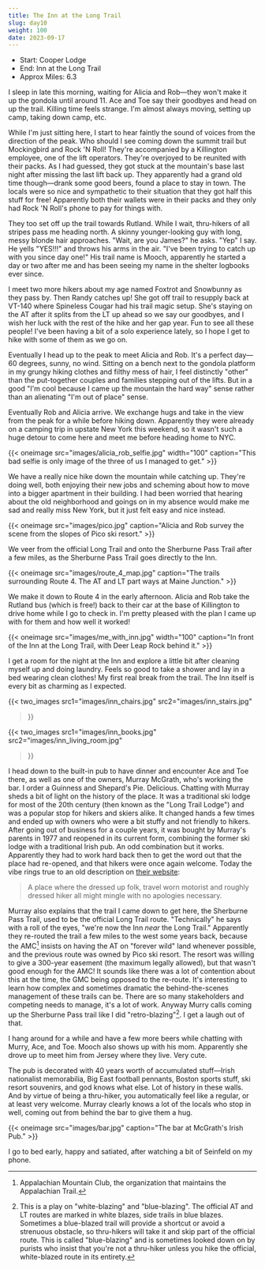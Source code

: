 ```yaml
---
title: The Inn at the Long Trail
slug: day10
weight: 100
date: 2023-09-17
---
```


- Start: Cooper Lodge
- End: Inn at the Long Trail
- Approx Miles: 6.3

I sleep in late this morning, waiting for Alicia and Rob—they won't make it up the gondola until around 11. Ace and Toe say their goodbyes and head on up the trail. Killing time feels strange. I'm almost always moving, setting up camp, taking down camp, etc.

While I'm just sitting here, I start to hear faintly the sound of voices from the direction of the peak. Who should I see coming down the summit trail but Mockingbird and Rock 'N Roll! They're accompanied by a Killington employee, one of the lift operators. They're overjoyed to be reunited with their packs. As I had guessed, they got stuck at the mountain's base last night after missing the last lift back up. They apparently had a grand old time though—drank some good beers, found a place to stay in town. The locals were so nice and sympathetic to their situation that they got half this stuff for free! Apparently both their wallets were in their packs and they only had Rock 'N Roll's phone to pay for things with.

They too set off up the trail towards Rutland. While I wait, thru-hikers of all stripes pass me heading north. A skinny younger-looking guy with long, messy blonde hair approaches. "Wait, are you James?" he asks. "Yep" I say. He yells "YES!!!" and throws his arms in the air. "I've been trying to catch up with you since day one!" His trail name is Mooch, apparently he started a day or two after me and has been seeing my name in the shelter logbooks ever since.

I meet two more hikers about my age named Foxtrot and Snowbunny as they pass by. Then Randy catches up! She got off trail to resupply back at VT-140 where Spineless Cougar had his trail magic setup. She's staying on the AT after it splits from the LT up ahead so we say our goodbyes, and I wish her luck with the rest of the hike and her gap year. Fun to see all these people! I've been having a bit of a solo experience lately, so I hope I get to hike with some of them as we go on.

Eventually I head up to the peak to meet Alicia and Rob. It's a perfect day—60 degrees, sunny, no wind. Sitting on a bench next to the gondola platform in my grungy hiking clothes and filthy mess of hair, I feel distinctly "other" than the put-together couples and families stepping out of the lifts. But in a good "I'm cool because I came up the mountain the hard way" sense rather than an alienating "I'm out of place" sense.

Eventually Rob and Alicia arrive. We exchange hugs and take in the view from the peak for a while before hiking down. Apparently they were already on a camping trip in upstate New York this weekend, so it wasn't such a huge detour to come here and meet me before heading home to NYC.

{{< oneimage src="images/alicia_rob_selfie.jpg" width="100" caption="This bad selfie is only image of the three of us I managed to get." >}}

We have a really nice hike down the mountain while catching up. They're doing well, both enjoying their new jobs and scheming about how to move into a bigger apartment in their building. I had been worried that hearing about the old neighborhood and goings on in my absence would make me sad and really miss New York, but it just felt easy and nice instead.

{{< oneimage src="images/pico.jpg" caption="Alicia and Rob survey the scene from the slopes of Pico ski resort." >}}

We veer from the official Long Trail and onto the Sherburne Pass Trail after a few miles, as the Sherburne Pass Trail goes directly to the Inn.

{{< oneimage src="images/route_4_map.jpg" caption="The trails surrounding Route 4. The AT and LT part ways at Maine Junction." >}}

We make it down to Route 4 in the early afternoon. Alicia and Rob take the Rutland bus (which is free!) back to their car at the base of Killington to drive home while I go to check in. I'm pretty pleased with the plan I came up with for them and how well it worked!

{{< oneimage src="images/me_with_inn.jpg" width="100" caption="In front of the Inn at the Long Trail, with Deer Leap Rock behind it." >}}

I get a room for the night at the Inn and explore a little bit after cleaning myself up and doing laundry. Feels so good to take a shower and lay in a bed wearing clean clothes! My first real break from the trail. The Inn itself is every bit as charming as I expected.

{{< two_images
      src1="images/inn_chairs.jpg"
      src2="images/inn_stairs.jpg"
>}}

{{< two_images
      src1="images/inn_books.jpg"
      src2="images/inn_living_room.jpg"
>}}

I head down to the built-in pub to have dinner and encounter Ace and Toe there, as well as one of the owners, Murray McGrath, who's working the bar. I order a Guinness and Shepard's Pie. Delicious. Chatting with Murray sheds a bit of light on the history of the place. It was a traditional ski lodge for most of the 20th century (then known as the "Long Trail Lodge") and was a popular stop for hikers and skiers alike. It changed hands a few times and ended up with owners who were a bit stuffy and not friendly to hikers. After going out of business for a couple years, it was bought by Murray's parents in 1977 and reopened in its current form, combining the former ski lodge with a traditional Irish pub. An odd combination but it works. Apparently they had to work hard back then to get the word out that the place had re-opened, and that hikers were once again welcome. Today the vibe rings true to an old description on [their website](http://www.innatlongtrail.com/about-the-inn.html):

> A place where the dressed up folk, travel worn motorist and roughly dressed hiker all might mingle with no apologies necessary.

Murray also explains that the trail I came down to get here, the Sherburne Pass Trail, used to be the official Long Trail route. "Technically" he says with a roll of the eyes, "we're now the Inn *near* the Long Trail." Apparently they re-routed the trail a few miles to the west some years back, because the AMC[^1] insists on having the AT on "forever wild" land whenever possible, and the previous route was owned by Pico ski resort. The resort was willing to give a 300-year easement (the maximum legally allowed), but that wasn't good enough for the AMC! It sounds like there was a lot of contention about this at the time, the GMC being opposed to the re-route. It's interesting to learn how complex and sometimes dramatic the behind-the-scenes management of these trails can be. There are so many stakeholders and competing needs to manage, it's a lot of work. Anyway Murry calls coming up the Sherburne Pass trail like I did "retro-blazing"[^2]. I get a laugh out of that.

I hang around for a while and have a few more beers while chatting with Murry, Ace, and Toe. Mooch also shows up with his mom. Apparently she drove up to meet him from Jersey where they live. Very cute.

The pub is decorated with 40 years worth of accumulated stuff—Irish nationalist memorabilia, Big East football pennants, Boston sports stuff, ski resort souvenirs, and god knows what else. Lot of history in these walls. And by virtue of being a thru-hiker, you automatically feel like a regular, or at least very welcome. Murray clearly knows a lot of the locals who stop in well, coming out from behind the bar to give them a hug.

{{< oneimage src="images/bar.jpg" caption="The bar at McGrath's Irish Pub." >}}

I go to bed early, happy and satiated, after watching a bit of Seinfeld on my phone.

[^1]: Appalachian Mountain Club, the organization that maintains the Appalachian Trail.
[^2]: This is a play on "white-blazing" and "blue-blazing". The official AT and LT routes are marked in white blazes, side trails in blue blazes. Sometimes a blue-blazed trail will provide a shortcut or avoid a strenuous obstacle, so thru-hikers will take it and skip part of the official route. This is called "blue-blazing" and is sometimes looked down on by purists who insist that you're not a thru-hiker unless you hike the official, white-blazed route in its entirety.
